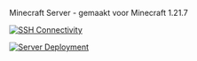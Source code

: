 Minecraft Server - gemaakt voor Minecraft 1.21.7

[![SSH Connectivity](https://github.com/Stensel8/stichting-hemme-mc/actions/workflows/debug.yml/badge.svg)](https://github.com/Stensel8/stichting-hemme-mc/actions/workflows/debug.yml)

[![Server Deployment](https://github.com/Stensel8/stichting-hemme-mc/actions/workflows/deploy.yml/badge.svg)](https://github.com/Stensel8/stichting-hemme-mc/actions/workflows/deploy.yml)

